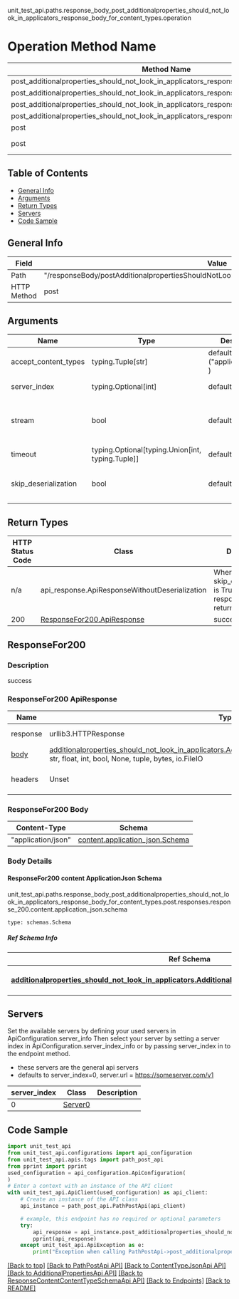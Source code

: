 unit_test_api.paths.response_body_post_additionalproperties_should_not_look_in_applicators_response_body_for_content_types.operation
# Operation Method Name

| Method Name | Api Class | Notes |
| ----------- | --------- | ----- |
| post_additionalproperties_should_not_look_in_applicators_response_body_for_content_types | [PathPostApi](../../apis/tags/path_post_api.md) | This api is only for tag=path.post |
| post_additionalproperties_should_not_look_in_applicators_response_body_for_content_types | [ContentTypeJsonApi](../../apis/tags/content_type_json_api.md) | This api is only for tag=contentType_json |
| post_additionalproperties_should_not_look_in_applicators_response_body_for_content_types | [AdditionalPropertiesApi](../../apis/tags/additional_properties_api.md) | This api is only for tag=additionalProperties |
| post_additionalproperties_should_not_look_in_applicators_response_body_for_content_types | [ResponseContentContentTypeSchemaApi](../../apis/tags/response_content_content_type_schema_api.md) | This api is only for tag=response.content.contentType.schema |
| post | ApiForPost | This api is only for this endpoint |
| post | ResponseBodyPostAdditionalpropertiesShouldNotLookInApplicatorsResponseBodyForContentTypes | This api is only for path=/responseBody/postAdditionalpropertiesShouldNotLookInApplicatorsResponseBodyForContentTypes |

## Table of Contents
- [General Info](#general-info)
- [Arguments](#arguments)
- [Return Types](#return-types)
- [Servers](#servers)
- [Code Sample](#code-sample)

## General Info
| Field | Value |
| ----- | ----- |
| Path | "/responseBody/postAdditionalpropertiesShouldNotLookInApplicatorsResponseBodyForContentTypes" |
| HTTP Method | post |

## Arguments

Name | Type | Description  | Notes
------------- | ------------- | ------------- | -------------
accept_content_types | typing.Tuple[str] | default is ("application/json", ) | Tells the server the content type(s) that are accepted by the client
server_index | typing.Optional[int] | default is None | Allows one to select a different [server](#servers). If not None, must be one of [0]
stream | bool | default is False | if True then the response.content will be streamed and loaded from a file like object. When downloading a file, set this to True to force the code to deserialize the content to a FileSchema file
timeout | typing.Optional[typing.Union[int, typing.Tuple]] | default is None | the timeout used by the rest client
skip_deserialization | bool | default is False | when True, headers and body will be unset and an instance of api_response.ApiResponseWithoutDeserialization will be returned

## Return Types

HTTP Status Code | Class | Description
------------- | ------------- | -------------
n/a | api_response.ApiResponseWithoutDeserialization | When skip_deserialization is True this response is returned
200 | [ResponseFor200.ApiResponse](#responsefor200-apiresponse) | success

## ResponseFor200

### Description
success

### ResponseFor200 ApiResponse
Name | Type | Description  | Notes
------------- | ------------- | ------------- | -------------
response | urllib3.HTTPResponse | Raw response |
[body](#responsefor200-body) | [additionalproperties_should_not_look_in_applicators.AdditionalpropertiesShouldNotLookInApplicatorsDict](../../components/schema/additionalproperties_should_not_look_in_applicators.md#additionalpropertiesshouldnotlookinapplicatorsdict), str, float, int, bool, None, tuple, bytes, io.FileIO |  |
headers | Unset | headers were not defined |

### ResponseFor200 Body
Content-Type | Schema
------------ | -------
"application/json" | [content.application_json.Schema](#responsefor200-content-applicationjson-schema)

### Body Details
#### ResponseFor200 content ApplicationJson Schema
unit_test_api.paths.response_body_post_additionalproperties_should_not_look_in_applicators_response_body_for_content_types.post.responses.response_200.content.application_json.schema
```
type: schemas.Schema
```

##### Ref Schema Info
Ref Schema | Input Type | Output Type
---------- | ---------- | -----------
[**additionalproperties_should_not_look_in_applicators.AdditionalpropertiesShouldNotLookInApplicators**](../../components/schema/additionalproperties_should_not_look_in_applicators.md) | [additionalproperties_should_not_look_in_applicators.AdditionalpropertiesShouldNotLookInApplicatorsDictInput](../../components/schema/additionalproperties_should_not_look_in_applicators.md#additionalpropertiesshouldnotlookinapplicatorsdictinput), [additionalproperties_should_not_look_in_applicators.AdditionalpropertiesShouldNotLookInApplicatorsDict](../../components/schema/additionalproperties_should_not_look_in_applicators.md#additionalpropertiesshouldnotlookinapplicatorsdict), str, datetime.date, datetime.datetime, uuid.UUID, int, float, bool, None, list, tuple, bytes, io.FileIO, io.BufferedReader | [additionalproperties_should_not_look_in_applicators.AdditionalpropertiesShouldNotLookInApplicatorsDict](../../components/schema/additionalproperties_should_not_look_in_applicators.md#additionalpropertiesshouldnotlookinapplicatorsdict), str, float, int, bool, None, tuple, bytes, io.FileIO

## Servers

Set the available servers by defining your used servers in ApiConfiguration.server_info
Then select your server by setting a server index in ApiConfiguration.server_index_info or by
passing server_index in to the endpoint method.
- these servers are the general api servers
- defaults to server_index=0, server.url = https://someserver.com/v1

server_index | Class | Description
------------ | ----- | ------------
0 | [Server0](../../servers/server_0.md) |

## Code Sample

```python
import unit_test_api
from unit_test_api.configurations import api_configuration
from unit_test_api.apis.tags import path_post_api
from pprint import pprint
used_configuration = api_configuration.ApiConfiguration(
)
# Enter a context with an instance of the API client
with unit_test_api.ApiClient(used_configuration) as api_client:
    # Create an instance of the API class
    api_instance = path_post_api.PathPostApi(api_client)

    # example, this endpoint has no required or optional parameters
    try:
        api_response = api_instance.post_additionalproperties_should_not_look_in_applicators_response_body_for_content_types()
        pprint(api_response)
    except unit_test_api.ApiException as e:
        print("Exception when calling PathPostApi->post_additionalproperties_should_not_look_in_applicators_response_body_for_content_types: %s\n" % e)
```

[[Back to top]](#top)
[[Back to PathPostApi API]](../../apis/tags/path_post_api.md)
[[Back to ContentTypeJsonApi API]](../../apis/tags/content_type_json_api.md)
[[Back to AdditionalPropertiesApi API]](../../apis/tags/additional_properties_api.md)
[[Back to ResponseContentContentTypeSchemaApi API]](../../apis/tags/response_content_content_type_schema_api.md)
[[Back to Endpoints]](../../../README.md#Endpoints) [[Back to README]](../../../README.md)